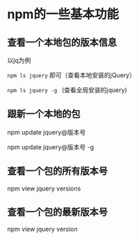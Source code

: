 # npm的一些基本功能

## 查看一个本地包的版本信息

以jq为例

`npm ls jquery`  即可（查看本地安装的jQuery）

`npm ls jquery -g `   (查看全局安装的jquery)

## 跟新一个本地的包

npm update jquery@版本号  

npm update jquery@版本号 -g

## 查看一个包的所有版本号

npm view jquery versions

## 查看一个包的最新版本号

npm view jquery version